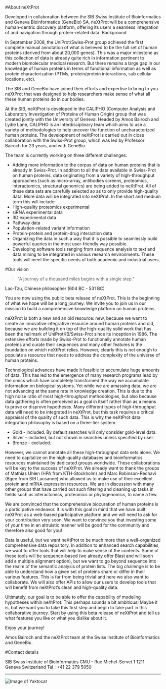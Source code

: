 
#About neXtProt

Developed in collaboration between the SIB Swiss Institute of Bioinformatics and Geneva Bioinformatics (GeneBio) SA, neXtProt will be a comprehensive human-centric discovery platform, offering its users a seamless integration of and navigation through protein-related data.
Background

In September 2008, the UniProt/Swiss-Prot group achieved the first complete manual annotation of what is believed to be the full set of human proteins (derived from about 20,000 genes). This was a major milestone as this collection of data is already quite rich in information pertinent to modern biomolecular medical research. But there remains a large gap in our knowledge of human proteins in terms of functional information as well as protein characterization (PTMs, protein/protein interactions, sub cellular locations, etc).

The SIB and GeneBio have joined their efforts and expertise to bring to you neXtProt that was designed to help researchers make sense of what all these human proteins do in our bodies.

At the SIB, neXtProt is developed in the CALIPHO (Computer Analysis and Laboratory Investigation of Proteins of Human Origin) group that was created jointly with the University of Geneva. Headed by Amos Bairoch and Lydie Lane, CALIPHO is an interdisciplinary team which aims to use a variety of methodologies to help uncover the function of uncharacterized human proteins. The development of neXtProt is carried out in close collaboration with the Swiss-Prot group, which was led by Professor Bairoch for 23 years, and with GeneBio.

The team is currently working on three different challenges:

- Adding more information to the corpus of data on human proteins that is already in Swiss-Prot. In addition to all the data available in Swiss-Prot on human proteins, data originating from a variety of high-throughput approaches (such as micro-array, antibodies screens, proteomics, interactomics, structural genomics) are being added to neXtProt. All of these data sets are carefully selected so as to only provide high-quality data. More data will be integrated into neXtProt. In the short and medium term this will include:
 - High-quality proteomics experimental 
 - siRNA experimental data
 - 3D experimental data
 - Pathway data
 - Population-related variant information
 - Protein-protein and protein-drug interaction data
- Organizing the data in such a way that it is possible to seamlessly build powerful queries in the most user-friendly way possible.
- Developing software tools ranging from sequence analysis to text and data mining to be integrated in various research environments. These tools will meet the specific needs of both academic and industrial users.

#Our vision

> "A journey of a thousand miles begins with a single step."

Lao-Tzu, Chinese philosopher (604 BC - 531 BC)

You are now using the public beta release of neXtProt. This is the beginning of what we hope will be a long journey. We invite you to join us in our mission to build a comprehensive knowledge platform on human proteins.

neXtProt is both a new and an old resource: new, because we want to create an innovative integrative resource around human proteins and old, because we are building it on top of the high-quality solid work that has been the hallmark of UniProtKB/Swiss-Prot since its inception in 1986. The extensive efforts made by Swiss-Prot to functionally annotate human proteins and curate their sequences and many other features is the foundation on which neXtProt relies. However, clearly this is not enough to populate a resource that needs to address the complexity of the universe of human proteins.

Technological advances have made it feasible to accumulate huge amounts of data. This has led to the emergence of many research programs lead by the omics which have completely transformed the way we accumulate information on biological systems. Yet while we are amassing data, we are not advancing at the same rate in knowledge creation. This is due to the high noise ratio of most high-throughput methodologies, but also because data gathering is often perceived as a goal in itself rather than as a means to prove or disprove hypotheses.
Many different types of high-throughput data will need to be integrated in neXtProt, but this task requires a critical appraisal of the quality of such data. This is why the neXtProt data integration philosophy is based on a three-tier system:

- Gold - included. By default searches will only consider gold-level data.
- Silver – included, but not shown in searches unless specified by user.
- Bronze - excluded.

However, we cannot annotate all these high-throughput data sets alone. We need to capitalize on the high-quality databases and bioinformatics resources maintained by dedicated groups worldwide. These collaborations will be key to the success of neXtProt. We already want to thank the groups of Mathias Uhlen (HPA from KTH-Stockholm) and Marc Robinson-Rechavi (Bgee from SIB Lausanne) who allowed us to make use of their excellent protein and mRNA expression resources. We are in discussion with many other groups that have carried out such filtering and cleaning up tasks in fields such as interactomics, proteomics or phylogenomics, to name a few.

We are convinced that the comprehensive biocuration of human proteins is a participative endeavor. It is with this goal in mind that we have built neXtProt as a web-based participative platform and we will need to ask for your contribution very soon. We want to convince you that investing some of your time in an altruistic manner will be good for the community and therefore also good for you!

Data is useful, but we want neXtProt to be much more than a well-organized comprehensive data repository. In addition to enhanced search capabilities, we want to offer tools that will help to make sense of the contents. Some of these tools will be sequence-based (we already offer Blast and will soon add a multiple alignment option), but we want to go beyond sequence into the realm of the semantic analysis of protein lists. The big challenge is to be able to understand how a given set of proteins share or differ in their various features. This is far from being trivial and here we also want to collaborate. We will also offer APIs to allow our users to develop tools that will benefit from neXtProt’s clean and high-quality data.

Ultimately, our goal is to be able to offer the capability of modeling hypotheses within neXtProt. This perhaps sounds a bit ambitious! Maybe it is, but we want you to take this first step and begin to take part in this collaborative journey. Start by using this beta release of neXtProt and tell us what features you like or what you dislike about it.

Enjoy your journey!

Amos Bairoch and the neXtProt team at the Swiss Institute of Bioinformatics and GeneBio.

#Contact details

SIB Swiss Institute of Bioinformatics
CMU - Rue Michel-Servet 1
1211 Geneva
Switzerland
Tel : +41 22 379 5050


----
![Image of Yaktocat](https://octodex.github.com/images/yaktocat.png)

